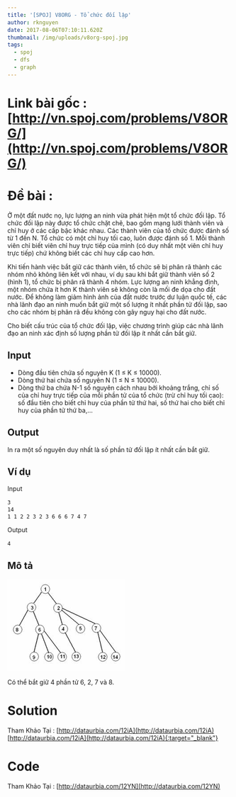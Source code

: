```yaml
---
title: '[SPOJ] V8ORG - Tổ chức đối lập'
author: rknguyen
date: 2017-08-06T07:10:11.620Z
thumbnail: /img/uploads/v8org-spoj.jpg
tags:
  - spoj
  - dfs
  - graph
---
```

# Link bài gốc : [http://vn.spoj.com/problems/V8ORG/](http://vn.spoj.com/problems/V8ORG/)
# Đề bài :
Ở một đất nước nọ, lực lượng an ninh vừa phát hiện một tổ chức đối lập. Tổ chức đối lập này được tổ chức chặt chẽ, bao gồm mạng lưới thành viên và chỉ huy ở các cấp bậc khác nhau. Các thành viên của tổ chức được đánh số từ 1 đến N. Tổ chức có một chỉ huy tối cao, luôn được đánh số 1. Mỗi thành viên chỉ biết viên chỉ huy trực tiếp của mình \(có duy nhất một viên chỉ huy trực tiếp\) chứ không biết các chỉ huy cấp cao hơn.

Khi tiến hành việc bắt giữ các thành viên, tổ chức sẽ bị phân rã thành các nhóm nhỏ không liên kết với nhau, ví dụ sau khi bắt giữ thành viên số 2 \(hình 1\), tổ chức bị phân rã thành 4 nhóm. Lực lượng an ninh khẳng định, một nhóm chứa ít hơn K thành viên sẽ không còn là mối đe dọa cho đất nước. Để không làm giảm hình ảnh của đất nước trước dư luận quốc tế, các nhà lãnh đạo an ninh muốn bắt giữ một số lượng ít nhất phần tử đối lập, sao cho các nhóm bị phân rã đều không còn gây nguy hại cho đất nước.

Cho biết cấu trúc của tổ chức đối lập, việc chương trình giúp các nhà lãnh đạo an ninh xác định số lượng phần tử đối lập ít nhất cần bắt giữ.

## Input
* Dòng đầu tiên chứa số nguyên K \(1 ≤ K ≤ 10000\).
* Dòng thứ hai chứa số nguyên N \(1 ≤ N ≤ 10000\).
* Dòng thứ ba chứa N-1 số nguyên cách nhau bởi khoảng trắng, chỉ số của chỉ huy trực tiếp của mỗi phần tử của tổ chức \(trừ chỉ huy tối cao\): số đầu tiên cho biết chỉ huy của phần tử thứ hai, số thứ hai cho biết chỉ huy của phần tử thứ ba,...

## Output
In ra một số nguyên duy nhất là số phần tử đối lập ít nhất cần bắt giữ.

## Ví dụ
Input
```
3
14
1 1 2 2 3 2 3 6 6 6 7 4 7
```
Output
```
4
```

## Mô tả
![null](/img/uploads/v8org-spoj-test.jpg)

Có thể bắt giữ 4 phần tử 6, 2, 7 và 8.

# Solution
Tham Khảo Tại : [http://dataurbia.com/12iA](http://dataurbia.com/12iA)
[http://dataurbia.com/12iA](http://dataurbia.com/12iA){:target="_blank"}
# Code 
Tham Khảo Tại : [http://dataurbia.com/12YN](http://dataurbia.com/12YN)


